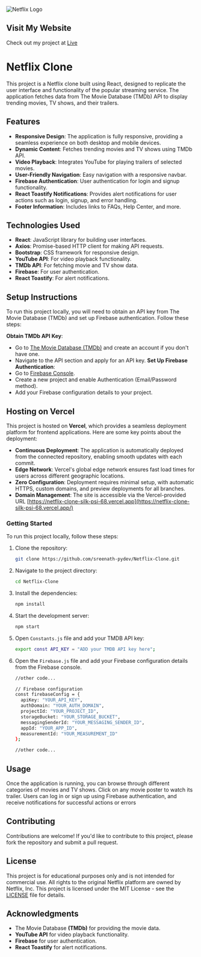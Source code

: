 

![Netflix Logo](https://upload.wikimedia.org/wikipedia/commons/0/08/Netflix_2015_logo.svg)

## Visit My Website
Check out my project at [Live](https://netflix-clone-silk-psi-68.vercel.app/)
# Netflix Clone
This project is a Netflix clone built using React, designed to replicate the user interface and functionality of the popular streaming service. The application fetches data from The Movie Database (TMDb) API to display trending movies, TV shows, and their trailers.

## Features

- **Responsive Design**: The application is fully responsive, providing a seamless experience on both desktop and mobile devices.
- **Dynamic Content**: Fetches trending movies and TV shows using TMDb API.
- **Video Playback**: Integrates YouTube for playing trailers of selected movies.
- **User-Friendly Navigation**: Easy navigation with a responsive navbar.
- **Firebase Authentication**: User authentication for login and signup functionality.
- **React Toastify Notifications**: Provides alert notifications for user actions such as login, signup, and error handling.
- **Footer Information**: Includes links to FAQs, Help Center, and more.

## Technologies Used

- **React**: JavaScript library for building user interfaces.
- **Axios**: Promise-based HTTP client for making API requests.
- **Bootstrap**: CSS framework for responsive design.
- **YouTube API**: For video playback functionality.
- **TMDb API**: For fetching movie and TV show data.
- **Firebase**: For user authentication.
- **React Toastify**: For alert notifications.
  
## Setup Instructions

To run this project locally, you will need to obtain an API key from The Movie Database (TMDb) and set up Firebase authentication. Follow these steps:

 **Obtain TMDb API Key**:
   - Go to [The Movie Database (TMDb)](https://www.themoviedb.org/) and create an account if you don't have one.
   - Navigate to the API section and apply for an API key.
**Set Up Firebase Authentication**:
   - Go to [Firebase Console](https://console.firebase.google.com/u/0/).
   - Create a new project and enable Authentication (Email/Password method).
   - Add your Firebase configuration details to your project.
     
## Hosting on Vercel
This project is hosted on **Vercel**, which provides a seamless deployment platform for frontend applications. Here are some key points about the deployment:
- **Continuous Deployment**: The application is automatically deployed from the connected repository, enabling smooth updates with each commit.
- **Edge Network**: Vercel's global edge network ensures fast load times for users across different geographic locations.
- **Zero Configuration**: Deployment requires minimal setup, with automatic HTTPS, custom domains, and preview deployments for all branches.
- **Domain Management**: The site is accessible via the Vercel-provided URL [https://netflix-clone-silk-psi-68.vercel.app](https://netflix-clone-silk-psi-68.vercel.app/)

### Getting Started

To run this project locally, follow these steps:

1. Clone the repository:
   ```bash
   git clone https://github.com/sreenath-pydev/Netflix-Clone.git
2. Navigate to the project directory:
   ```bash
   cd Netflix-Clone

3. Install the dependencies:
   ```bash
   npm install


4. Start the development server:
   ```bash
   npm start
5. Open `Constants.js` file and add your TMDB API key:
   ```bash
   export const API_KEY = "ADD your TMDB API key here";
6. Open the `Firebase.js` file and add your Firebase configuration details from the Firebase console.
   ```bash
   //other code...
   
   // Firebase configuration
   const firebaseConfig = {
     apiKey: "YOUR_API_KEY",
     authDomain: "YOUR_AUTH_DOMAIN",
     projectId: "YOUR_PROJECT_ID",
     storageBucket: "YOUR_STORAGE_BUCKET",
     messagingSenderId: "YOUR_MESSAGING_SENDER_ID",
     appId: "YOUR_APP_ID",
     measurementId: "YOUR_MEASUREMENT_ID"
   };
   
   //other code...
## Usage
Once the application is running, you can browse through different categories of movies and TV shows. Click on any movie poster to watch its trailer. Users can log in or sign up using Firebase authentication, and receive notifications for successful actions or errors
## Contributing
Contributions are welcome! If you'd like to contribute to this project, please fork the repository and submit a pull request.
## License
This project is for educational purposes only and is not intended for commercial use. All rights to the original Netflix platform are owned by Netflix, Inc.
This project is licensed under the MIT License - see the [LICENSE](LICENSE) file for details.
## Acknowledgments
- The Movie Database **(TMDb)** for providing the movie data.
- **YouTube API** for video playback functionality.
- **Firebase** for user authentication.
- **React Toastify** for alert notifications.
